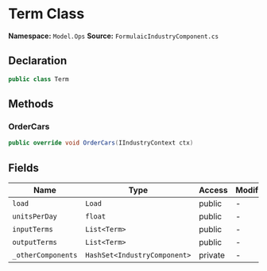 # Term Class

**Namespace:** `Model.Ops`
**Source:** `FormulaicIndustryComponent.cs`

## Declaration

```csharp
public class Term
```

## Methods

### OrderCars

```csharp
public override void OrderCars(IIndustryContext ctx)
```

## Fields

| Name | Type | Access | Modifiers |
|------|------|--------|-----------|
| `load` | `Load` | public | - |
| `unitsPerDay` | `float` | public | - |
| `inputTerms` | `List<Term>` | public | - |
| `outputTerms` | `List<Term>` | public | - |
| `_otherComponents` | `HashSet<IndustryComponent>` | private | - |

